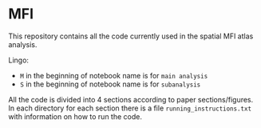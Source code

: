 # MFI

This repository contains all the code currently used in the spatial MFI atlas analysis.

Lingo:
- `M` in the beginning of notebook name is for `main analysis`
- `S` in the beginning of notebook name is for `subanalysis`

All the code is divided into 4 sections according to paper sections/figures.
In each directory for each section there is a file `running_instructions.txt` with information on how to run the code.
